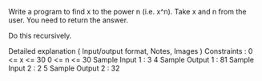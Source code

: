 Write a program to find x to the power n (i.e. x^n). Take x and n from the user. You need to return the answer.

Do this recursively.

Detailed explanation ( Input/output format, Notes, Images )
Constraints :
0 <= x <= 30
0 <= n <= 30
Sample Input 1 :
 3 4
Sample Output 1 :
81
Sample Input 2 :
 2 5
Sample Output 2 :
32



